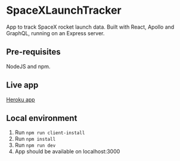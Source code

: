 # SpaceXLaunchTracker
App to track SpaceX rocket launch data. Built with React, Apollo and GraphQL, running on an Express server.

## Pre-requisites
NodeJS and npm.

## Live app
[Heroku app](https://spacexlaunchtracker.herokuapp.com/)

## Local environment
1. Run `npm run client-install`
2. Run `npm install`
3. Run `npm run dev`
4. App should be available on localhost:3000
